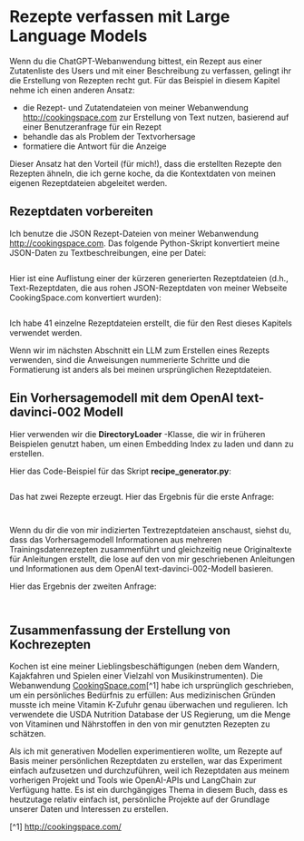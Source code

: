 # Rezepte verfassen mit Large Language Models

Wenn du die ChatGPT-Webanwendung bittest, ein Rezept aus einer Zutatenliste des Users und mit einer Beschreibung zu verfassen, gelingt ihr die Erstellung von Rezepten recht gut. Für das Beispiel in diesem Kapitel nehme ich einen anderen Ansatz:

* die Rezept- und Zutatendateien von meiner Webanwendung http://cookingspace.com zur Erstellung von Text nutzen, basierend auf einer Benutzeranfrage für ein Rezept
* behandle das als Problem der Textvorhersage
* formatiere die Antwort für die Anzeige

Dieser Ansatz hat den Vorteil (für mich!), dass die erstellten Rezepte den Rezepten ähneln, die ich gerne koche, da die Kontextdaten von meinen eigenen Rezeptdateien abgeleitet werden.

## Rezeptdaten vorbereiten

Ich benutze die JSON Rezept-Dateien von meiner Webanwendung http://cookingspace.com. Das folgende Python-Skript konvertiert meine JSON-Daten zu Textbeschreibungen, eine per Datei:

```

```

Hier ist eine Auflistung einer der kürzeren generierten Rezeptdateien (d.h., Text-Rezeptdaten, die aus rohen JSON-Rezeptdaten von meiner Webseite CookingSpace.com konvertiert wurden):

```

```

Ich habe 41 einzelne Rezeptdateien erstellt, die für den Rest dieses Kapitels verwendet werden.

Wenn wir im nächsten Abschnitt ein LLM zum Erstellen eines Rezepts verwenden, sind die Anweisungen nummerierte Schritte und die Formatierung ist anders als bei meinen ursprünglichen Rezeptdateien.

## Ein Vorhersagemodell mit dem OpenAI text-davinci-002 Modell

Hier verwenden wir die **DirectoryLoader** -Klasse, die wir in früheren Beispielen genutzt haben, um einen Embedding Index zu laden und dann zu erstellen.

Hier das Code-Beispiel für das Skript **recipe_generator.py**:

```

```

Das hat zwei Rezepte erzeugt. Hier das Ergebnis für die erste Anfrage:

```


```

Wenn du dir die von mir indizierten Textrezeptdateien anschaust, siehst du, dass das Vorhersagemodell Informationen aus mehreren Trainingsdatenrezepten zusammenführt und gleichzeitig neue Originaltexte für Anleitungen erstellt, die lose auf den von mir geschriebenen Anleitungen und Informationen aus dem OpenAI text-davinci-002-Modell basieren.  

Hier das Ergebnis der zweiten Anfrage:

```


```

## Zusammenfassung der Erstellung von Kochrezepten

Kochen ist eine meiner Lieblingsbeschäftigungen (neben dem Wandern, Kajakfahren und Spielen einer Vielzahl von Musikinstrumenten). Die Webanwendung [CookingSpace.com](http://cookingspace.com/)[^1] habe ich ursprünglich geschrieben, um ein persönliches Bedürfnis zu erfüllen: Aus medizinischen Gründen musste ich meine Vitamin K-Zufuhr genau überwachen und regulieren. Ich verwendete die USDA Nutrition Database der US Regierung, um die Menge von Vitaminen und Nährstoffen in den von mir genutzten Rezepten zu schätzen.

Als ich mit generativen Modellen experimentieren wollte, um Rezepte auf Basis meiner persönlichen Rezeptdaten zu erstellen, war das Experiment einfach aufzusetzen und durchzuführen, weil ich Rezeptdaten aus meinem vorherigen Projekt und Tools wie OpenAI-APIs und LangChain zur Verfügung hatte. Es ist ein durchgängiges Thema in diesem Buch, dass es heutzutage relativ einfach ist, persönliche Projekte auf der Grundlage unserer Daten und Interessen zu erstellen.

[^1] http://cookingspace.com/
